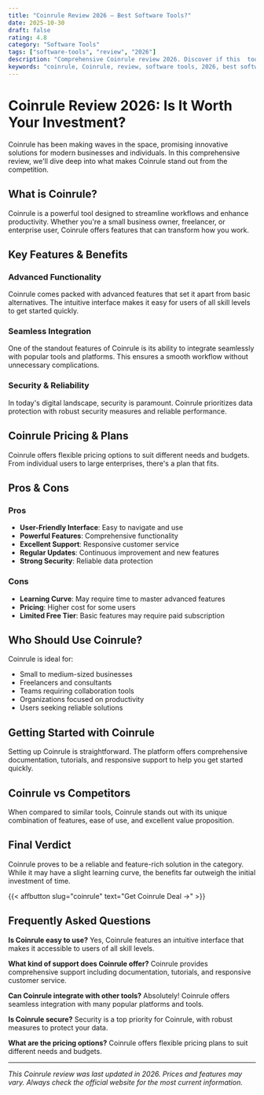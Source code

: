 ```yaml
---
title: "Coinrule Review 2026 – Best Software Tools?"
date: 2025-10-30
draft: false
rating: 4.8
category: "Software Tools"
tags: ["software-tools", "review", "2026"]
description: "Comprehensive Coinrule review 2026. Discover if this  tool is the best choice for your needs."
keywords: "coinrule, Coinrule, review, software tools, 2026, best software tools"
---
```


# Coinrule Review 2026: Is It Worth Your Investment?

Coinrule has been making waves in the  space, promising innovative solutions for modern businesses and individuals. In this comprehensive review, we'll dive deep into what makes Coinrule stand out from the competition.

## What is Coinrule?

Coinrule is a powerful  tool designed to streamline workflows and enhance productivity. Whether you're a small business owner, freelancer, or enterprise user, Coinrule offers features that can transform how you work.

## Key Features & Benefits

### Advanced Functionality
Coinrule comes packed with advanced features that set it apart from basic alternatives. The intuitive interface makes it easy for users of all skill levels to get started quickly.

### Seamless Integration
One of the standout features of Coinrule is its ability to integrate seamlessly with popular tools and platforms. This ensures a smooth workflow without unnecessary complications.

### Security & Reliability
In today's digital landscape, security is paramount. Coinrule prioritizes data protection with robust security measures and reliable performance.

## Coinrule Pricing & Plans

Coinrule offers flexible pricing options to suit different needs and budgets. From individual users to large enterprises, there's a plan that fits.

## Pros & Cons

### Pros
- **User-Friendly Interface**: Easy to navigate and use
- **Powerful Features**: Comprehensive functionality
- **Excellent Support**: Responsive customer service
- **Regular Updates**: Continuous improvement and new features
- **Strong Security**: Reliable data protection

### Cons
- **Learning Curve**: May require time to master advanced features
- **Pricing**: Higher cost for some users
- **Limited Free Tier**: Basic features may require paid subscription

## Who Should Use Coinrule?

Coinrule is ideal for:
- Small to medium-sized businesses
- Freelancers and consultants
- Teams requiring collaboration tools
- Organizations focused on productivity
- Users seeking reliable  solutions

## Getting Started with Coinrule

Setting up Coinrule is straightforward. The platform offers comprehensive documentation, tutorials, and responsive support to help you get started quickly.

## Coinrule vs Competitors

When compared to similar tools, Coinrule stands out with its unique combination of features, ease of use, and excellent value proposition.

## Final Verdict

Coinrule proves to be a reliable and feature-rich solution in the  category. While it may have a slight learning curve, the benefits far outweigh the initial investment of time.

{{< affbutton slug="coinrule" text="Get Coinrule Deal →" >}}

## Frequently Asked Questions

**Is Coinrule easy to use?**
Yes, Coinrule features an intuitive interface that makes it accessible to users of all skill levels.

**What kind of support does Coinrule offer?**
Coinrule provides comprehensive support including documentation, tutorials, and responsive customer service.

**Can Coinrule integrate with other tools?**
Absolutely! Coinrule offers seamless integration with many popular platforms and tools.

**Is Coinrule secure?**
Security is a top priority for Coinrule, with robust measures to protect your data.

**What are the pricing options?**
Coinrule offers flexible pricing plans to suit different needs and budgets.

---

*This Coinrule review was last updated in 2026. Prices and features may vary. Always check the official website for the most current information.*
